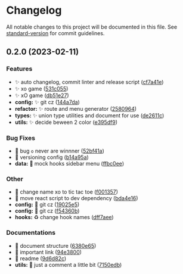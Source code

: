 # Changelog

All notable changes to this project will be documented in this file. See [standard-version](https://github.com/conventional-changelog/standard-version) for commit guidelines.

## 0.2.0 (2023-02-11)


### Features

* :sparkles: auto changelog, commit linter and release script ([cf7a41e](https://github.com/tanawat011/gu-ask-real-2nd/commits/cf7a41e1175446a159e72178e7cf732f494e8c8f))
* :sparkles: xo game ([531c055](https://github.com/tanawat011/gu-ask-real-2nd/commits/531c055a9dd223a27b483240a6bebf44801dac82))
* :sparkles: xO game ([db51e27](https://github.com/tanawat011/gu-ask-real-2nd/commits/db51e27be0e2a4114dfbf1685c406eed15865896))
* **config:** :sparkles: git cz ([144a7da](https://github.com/tanawat011/gu-ask-real-2nd/commits/144a7dacaf7b53dae46f227b5eb087afe15cb195))
* **refactor:** :sparkles: route and menu generator ([2580964](https://github.com/tanawat011/gu-ask-real-2nd/commits/258096448765918292f4b1639429d9dc2cd418fe))
* **types:** :sparkles: union type utilities and document for use ([de2611c](https://github.com/tanawat011/gu-ask-real-2nd/commits/de2611c7c7ac80f10d57dad0a1897615a916b265))
* **utils:** :sparkles: decide beween 2 color ([e395df9](https://github.com/tanawat011/gu-ask-real-2nd/commits/e395df97b7c5b3ed27d0445028e53b9d6c41dfc6))


### Bug Fixes

* :bug: bug `o` never are winnner ([52bf41a](https://github.com/tanawat011/gu-ask-real-2nd/commits/52bf41ae7274427258ff736828f63a5ab4359df1))
* :bug: versioning config ([b14a95a](https://github.com/tanawat011/gu-ask-real-2nd/commits/b14a95a77f17566193db406ed843b9a9dafc0eed))
* **data:** :bug: mock hooks sidebar menu ([ffbc0ee](https://github.com/tanawat011/gu-ask-real-2nd/commits/ffbc0eeba79b8db3a9a872dce7406504db41a974))


### Other

* :hammer: change name xo to tic tac toe ([f001357](https://github.com/tanawat011/gu-ask-real-2nd/commits/f001357741e94f23a0daa3a3e38fb8ac2a34088b))
* :hammer: move react script to dev dependency ([bda4e16](https://github.com/tanawat011/gu-ask-real-2nd/commits/bda4e1635b73cce9dd4854d6c81f5bfbf5e23cd7))
* **config:** :hammer: git cz ([19025e5](https://github.com/tanawat011/gu-ask-real-2nd/commits/19025e563d84449660ea6af6672073fe0f89b92d))
* **config:** :hammer: git cz ([f54360b](https://github.com/tanawat011/gu-ask-real-2nd/commits/f54360b061c8414fef9d2cdf415d6d315fafeda9))
* **hooks:** :recycle: change hook names ([dff7aee](https://github.com/tanawat011/gu-ask-real-2nd/commits/dff7aeef26395a3ad230cf0f1a4c14bde1527134))


### Documentations

* :memo: document structure ([6380e65](https://github.com/tanawat011/gu-ask-real-2nd/commits/6380e654f7727eee3c3731ab26e423a17367252a))
* :memo: important link ([94e3800](https://github.com/tanawat011/gu-ask-real-2nd/commits/94e380044aadb8a4243ba91dcb5f6c7288900faa))
* :memo: readme ([9d6d82c](https://github.com/tanawat011/gu-ask-real-2nd/commits/9d6d82c61f1179e14143da16c4dc7f024ee987f4))
* **utils:** :memo: just a comment a little bit ([7150edb](https://github.com/tanawat011/gu-ask-real-2nd/commits/7150edba86f5cb743ab985bbec9f6599d3ba3e60))
